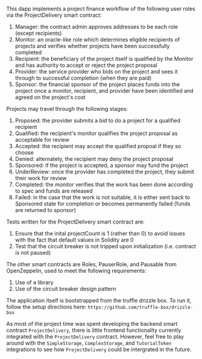 This dapp implements a project finance workflow of the following user roles via the ProjectDelivery smart contract:

1. Manager: the contract admin approves addresses to be each role (except recipients)
2. Monitor: an oracle-like role which determines eligible recipients of projects and verifies whether projects have been successfully completed
3. Recipient: the beneficiary of the project itself is qualified by the Monitor and has authority to accept or reject the project proposal
4. Provider: the service provider who bids on the project and sees it through to successful completion (when they are paid)
5. Sponsor: the financial sponsor of the project places funds into the project once a monitor, recipient, and provider have been identified and agreed on the project's cost

Projects may travel through the following stages:

1. Proposed: the provider submits a bid to do a project for a qualified recipient
2. Qualified: the recipient's monitor qualifies the project proposal as acceptable for review
3. Accepted: the recipient may accept the qualified propoal if they so choose
4. Denied: alternately, the recipient may deny the project proposal
5. Sponsored: if the project is accepted, a sponsor may fund the project
6. UnderReview: once the provider has completed the project, they submit their work for review
7. Completed: the monitor verifies that the work has been done according to spec and funds are released
8. Failed: in the case that the work is not suitable, it is either sent back to Sponsored state for completion or becomes permanently failed (funds are returned to sponsor)

Tests written for the ProjectDelivery smart contract are:
1. Ensure that the inital projectCount is 1 (rather than 0) to avoid issues with the fact that default values in Solidity are 0
2. Test that the circuit breaker is not tripped upon initialization (i.e. contract is not paused)

The other smart contracts are Roles, PauserRole, and Pausable from OpenZeppelin, used to meet the following requirements:
1. Use of a library
2. Use of the circuit breaker design pattern

The application itself is bootstrapped from the truffle drizzle box. To run it, follow the setup directions here: `https://github.com/truffle-box/drizzle-box`

As most of the project time was spent developing the backend smart contract `ProjectDelivery`, there is little frontend functionality currently integrated with the `ProjectDelivery` contract. However, feel free to play around with the `SimpleStorage`, `ComplexStorage`, and `TutorialToken` integrations to see how `ProjectDelivery` could be intergrated in the future.